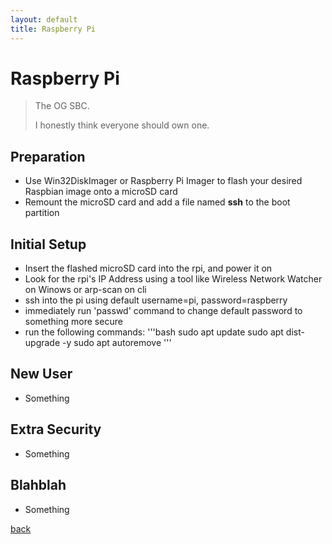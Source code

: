 ```yaml
---
layout: default
title: Raspberry Pi
---
```


# Raspberry Pi

> The OG SBC.
> 
> I honestly think everyone should own one.

## Preparation
*   Use Win32DiskImager or Raspberry Pi Imager to flash your desired Raspbian image onto a microSD card
*   Remount the microSD card and add a file named **ssh** to the boot partition 

## Initial Setup
*   Insert the flashed microSD card into the rpi, and power it on
*   Look for the rpi's IP Address using a tool like Wireless Network Watcher on Winows or arp-scan on cli
*   ssh into the pi using default username=pi, password=raspberry
*   immediately run 'passwd' command to change default password to something more secure
*   run the following commands:
'''bash
sudo apt update
sudo apt dist-upgrade -y
sudo apt autoremove
'''

## New User
*   Something

## Extra Security
*   Something

## Blahblah
*   Something

[back](../)
